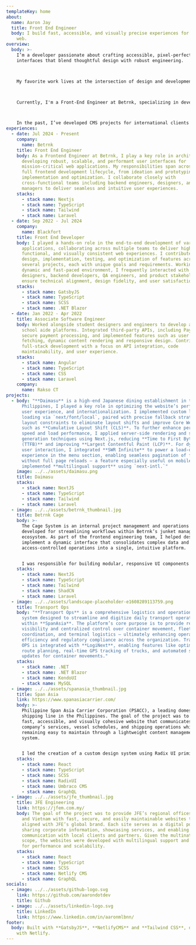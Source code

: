 ```yaml
---
templateKey: home
about:
  name: Aaron Jay
  title: Front End Engineer
  body: I build fast, accessible, and visually precise experiences for the modern
    web.
overview:
  body: >-
    I’m a developer passionate about crafting accessible, pixel-perfect user
    interfaces that blend thoughtful design with robust engineering.



    My favorite work lives at the intersection of design and development—creating experiences that not only look great but are meticulously built for performance and usability. 



    Currently, I'm a Front-End Engineer at Betrnk, specializing in development. I help design, build, and maintain the UI components that power Betrnk's frontend, ensuring our platform meets web accessibility standards and best practices to deliver an inclusive user experience.



    In the past, I’ve developed CMS projects for international clients and built software across agencies, companies, and businesses in industries ranging from digital media to tech. 
experiences:
  - date: Jul 2024 - Present
    company:
      name: Betrnk
    title: Front End Engineer
    body: As a Frontend Engineer at Betrnk, I play a key role in architecting and
      developing robust, scalable, and performant user interfaces for
      mission-critical web applications. My responsibilities span across the
      full frontend development lifecycle, from ideation and prototyping to
      implementation and optimization. I collaborate closely with
      cross-functional teams including backend engineers, designers, and product
      managers to deliver seamless and intuitive user experiences.
    stacks:
      - stack name: Nextjs
      - stack name: TypeScript
      - stack name: Tailwind
      - stack name: Laravel
  - date: Sep 2022 - Jul 2024
    company:
      name: Blackfort
    title: Front End Developer
    body: I played a hands-on role in the end-to-end development of various web
      applications, collaborating across multiple teams to deliver high-quality,
      functional, and visually consistent web experiences. I contributed to the
      design, implementation, testing, and optimization of features across
      several projects, each with unique goals and requirements. Working in a
      dynamic and fast-paced environment, I frequently interacted with
      designers, backend developers, QA engineers, and product stakeholders to
      ensure technical alignment, design fidelity, and user satisfaction.
    stacks:
      - stack name: GatsbyJS
      - stack name: TypeScript
      - stack name: SCSS
      - stack name: .NET Blazor
  - date: Jan 2022 - Apr 2022
    title: Associate Software Engineer
    body: Worked alongside student designers and engineers to develop and enhance
      school aide platforms. Integrated third-party APIs, including Paymongo for
      secure payment processing, and implemented features such as user data
      fetching, dynamic content rendering and responsive design. Contributed to
      full-stack development with a focus on API integration, code
      maintainability, and user experience.
    stacks:
      - stack name: Angular
      - stack name: TypeScript
      - stack name: CSS
      - stack name: Laravel
    company:
      name: Rakso CT
projects:
  - body: "**Daimasu** is a high-end Japanese dining establishment in the
      Philippines, I played a key role in optimizing the website’s performance,
      user experience, and internationalization. I implemented custom local font
      loading via `next/font/local`, paired with precise fallback strategies and
      layout constraints to eliminate layout shifts and improve Core Web Vitals
      such as **Cumulative Layout Shift (CLS)**. To further enhance perceived
      speed and load performance, I applied server-side rendering and static
      generation techniques using Next.js, reducing **Time to First Byte
      (TTFB)** and improving **Largest Contentful Paint (LCP)**. For dynamic
      user interaction, I integrated **SWR Infinite** to power a load-on-scroll
      experience in the menu section, enabling seamless pagination of food items
      without full page reloads — a feature especially useful on mobile. I also
      implemented **multilingual support** using `next-intl.`"
    image: ../../assets/daimasu.png
    title: Daimasu
    stacks:
      - stack name: NextJS
      - stack name: TypeScript
      - stack name: Tailwind
      - stack name: Laravel
  - image: ../../assets/betrnk_thumbnail.jpg
    title: Betrnk Cage
    body: >-
      The Cage System is an internal project management and operations dashboard
      developed for streamlining workflows within Betrnk’s junket management
      ecosystem. As part of the frontend engineering team, I helped design and
      implement a dynamic interface that consolidates complex data and
      access-controlled operations into a single, intuitive platform.


      I was responsible for building modular, responsive UI components using Next.js and Tailwind CSS, integrated with Zustand for state management and React Hook Form for flexible form workflows. The system supports role-based access, dynamic permissions, and authenticated routing using NextAuth allowing secure and personalized access across multiple user tiers.
    stacks:
      - stack name: NextJS
      - stack name: TypeScript
      - stack name: Tailwind
      - stack name: ShadCN
      - stack name: Laravel
  - image: ../../assets/landscape-placeholder-e1608289113759.png
    title: Transport Ops
    body: "**Transport Ops** is a comprehensive logistics and operations management
      system designed to streamline and digitize daily transport operations
      within **SpanAsia**. The platform’s core purpose is to provide real-time
      visibility and centralized control over container movement, fleet
      coordination, and terminal logistics — ultimately enhancing operational
      efficiency and regulatory compliance across the organization. Transport
      OPS is integrated with **LogiNext**, enabling features like optimized
      route planning, real-time GPS tracking of trucks, and automated status
      updates for container movements."
    stacks:
      - stack name: .NET
      - stack name: .NET Blazor
      - stack name: KendoUI
      - stack name: MySQL
  - image: ../../assets/spanasia_thumbnail.jpg
    title: Span Asia
    link: https://www.spanasiacarrier.com/
    body: >-
      Philippine Span Asia Carrier Corporation (PSACC), a leading domestic
      shipping line in the Philippines. The goal of the project was to build a
      fast, accessible, and visually cohesive website that communicates the
      company’s services, vessel schedules, and shipping operations while
      remaining easy to maintain through a lightweight content management
      system.


      I led the creation of a custom design system using Radix UI primitives, before the emergence of frameworks like ShadCN. 
    stacks:
      - stack name: React
      - stack name: TypeScript
      - stack name: SCSS
      - stack name: RadixUI
      - stack name: Umbraco CMS
      - stack name: GraphQL
  - image: ../../assets/jfe_thumbnail.jpg
    title: JFE Engineering
    link: https://jfem.com.my/
    body: The goal of the project was to provide JFE’s regional offices in Malaysia
      and Vietnam with fast, secure, and easily maintainable websites that
      aligned with JFE’s global brand. Each site serves as a digital portal for
      sharing corporate information, showcasing services, and enabling
      communication with local clients and partners. Given the multinational
      scope, the websites were developed with multilingual support and optimized
      for performance and scalability.
    stacks:
      - stack name: React
      - stack name: TypeScript
      - stack name: SCSS
      - stack name: Netlify CMS
      - stack name: GraphQL
socials:
  - image: ../../assets/github-logo.svg
    link: https://github.com/aarondotdev
    title: Github
  - image: ../../assets/linkedin-logo.svg
    title: LinkedIn
    link: https://www.linkedin.com/in/aaronmlbnn/
footer:
  body: Built with **GatsbyJS**, **NetlifyCMS** and **Tailwind CSS**, deployed
    with Netlify.
---
```

